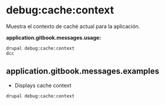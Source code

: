 # debug:cache:context
Muestra el contexto de caché actual para la aplicación.

**application.gitbook.messages.usage:**
```
drupal debug:cache:context
dcc
```

## application.gitbook.messages.examples
* Displays cache context
```
drupal debug:cache:context
```
